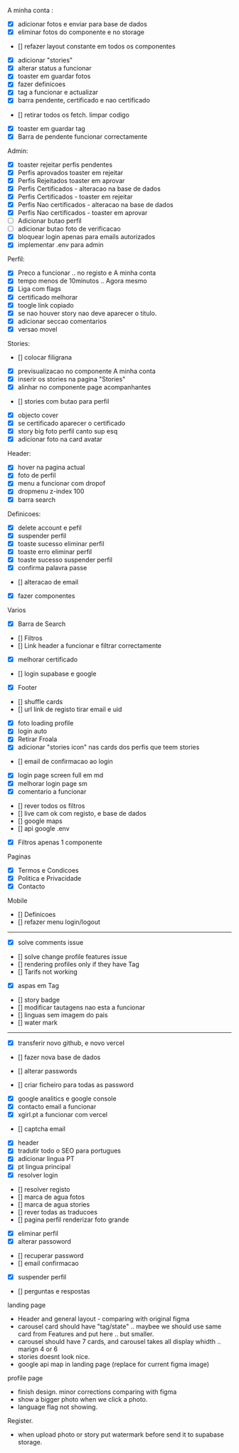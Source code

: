 A minha conta :

- [x] adicionar fotos e enviar para base de dados
- [x] eliminar fotos do componente e no storage
- [] refazer layout constante em todos os componentes
- [x] adicionar "stories"
- [x] alterar status a funcionar
- [x] toaster em guardar fotos
- [x] fazer definicoes
- [x] tag a funcionar e actualizar
- [x] barra pendente, certificado e nao certificado
- [] retirar todos os fetch. limpar codigo
- [x] toaster em guardar tag
- [x] Barra de pendente funcionar correctamente

Admin:

- [x] toaster rejeitar perfis pendentes
- [x] Perfis aprovados toaster em rejeitar
- [x] Perfis Rejeitados toaster em aprovar
- [x] Perfis Certificados - alteracao na base de dados
- [x] Perfis Certificados - toaster em rejeitar
- [x] Perfis Nao certificados - alteracao na base de dados
- [x] Perfis Nao certificados - toaster em aprovar
- [ ] Adicionar butao perfil
- [ ] adicionar butao foto de verificacao
- [x] bloquear login apenas para emails autorizados
- [x] implementar .env para admin

Perfil:

- [x] Preco a funcionar .. no registo e A minha conta
- [x] tempo menos de 10minutos .. Agora mesmo
- [x] Liga com flags
- [x] certificado melhorar
- [x] toogle link copiado
- [x] se nao houver story nao deve aparecer o titulo.
- [x] adicionar seccao comentarios
- [x] versao movel

Stories:

- [] colocar filigrana
- [x] previsualizacao no componente A minha conta
- [x] inserir os stories na pagina "Stories"
- [x] alinhar no componente page acompanhantes
- [] stories com butao para perfil
- [x] objecto cover
- [x] se certificado aparecer o certificado
- [x] story big foto perfil canto sup esq
- [x] adicionar foto na card avatar

Header:

- [x] hover na pagina actual
- [x] foto de perfil
- [x] menu a funcionar com dropof
- [x] dropmenu z-index 100
- [x] barra search

Definicoes:

- [x] delete account e pefil
- [x] suspender perfil
- [x] toaste sucesso eliminar perfil
- [x] toaste erro eliminar perfil
- [x] toaste sucesso suspender perfil
- [x] confirma palavra passe
- [] alteracao de email
- [x] fazer componentes

Varios

- [x] Barra de Search
- [] Filtros
- [] Link header a funcionar e filtrar correctamente
- [x] melhorar certificado
- [] login supabase e google
- [x] Footer
- [] shuffle cards
- [] url link de registo tirar email e uid
- [x] foto loading profile
- [x] login auto
- [x] Retirar Froala
- [x] adicionar "stories icon" nas cards dos perfis que teem stories
- [] email de confirmacao ao login
- [x] login page screen full em md
- [x] melhorar login page sm
- [x] comentario a funcionar
- [] rever todos os filtros
- [] live cam ok com registo, e base de dados
- [] google maps
- [] api google .env
- [x] Filtros apenas 1 componente

Paginas

- [x] Termos e Condicoes
- [x] Politica e Privacidade
- [x] Contacto

Mobile

- [] Definicoes
- [] refazer menu login/logout

---

- [x] solve comments issue
- [] solve change profile features issue
- [] rendering profiles only if they have Tag
- [] Tarifs not working
- [X] aspas em Tag
- [] story badge
- [] modificar tautagens nao esta a funcionar
- [] linguas sem imagem do pais
- [] water mark

---

- [x] transferir novo github, e novo vercel
- [] fazer nova base de dados

- [] alterar passwords
- [] criar ficheiro para todas as password

- [x] google analitics e google console
- [x] contacto email a funcionar
- [x] xgirl.pt a funcionar com vercel
- [] captcha email
- [x] header
- [x] tradutir todo o SEO para portugues
- [x] adicionar lingua PT
- [x] pt lingua principal
- [x] resolver login
- [] resolver registo
- [] marca de agua fotos
- [] marca de agua stories
- [] rever todas as traducoes
- [] pagina perfil renderizar foto grande
- [x] eliminar perfil
- [x] alterar passoword
- [] recuperar password
- [] email confirmacao
- [x] suspender perfil
- [] perguntas e respostas

landing page
- Header and general layout  - comparing with original figma 
- carousel card should have "tag/state" .. maybee we should use same card from Features and put here .. but smaller. 
- carousel should have 7 cards, and carousel takes all display whidth .. marign 4 or 6 
- stories doesnt look nice. 
- google api map in landing page (replace for current figma image)

profile page
- finish design. minor corrections comparing with figma
- show a bigger photo when we click a photo. 
- language flag not showing. 

Register.
- when upload photo or story put watermark before send it to supabase storage. 

